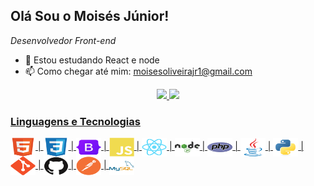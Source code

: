 ## Olá Sou o Moisés Júnior!

*Desenvolvedor Front-end*

- 🌱 Estou estudando React e node
- 📫 Como chegar até mim: moisesoliveirajr1@gmail.com

<div align="center">

   <a href="https://github.com/moisesjunior45">
   <img height="180em" src="https://github-readme-stats.vercel.app/api?username=moisesjunior45&show_icons=true&theme=github_dark&include_all_commits=true&count_private=true"/>
  <img height="180em" src="https://github-readme-stats.vercel.app/api/top-langs/?username=moisesjunior45&layout=compact&langs_count=7&theme=github_dark"/>

</div>

### Linguagens e Tecnologias
<div style="display: inline_block">
  
  <img align="center" alt="Moisés-HTML" height="30" width="40" src="https://raw.githubusercontent.com/devicons/devicon/master/icons/html5/html5-original.svg"> |
  <img align="center" alt="Moisés-CSS" height="30" width="40" src="https://raw.githubusercontent.com/devicons/devicon/master/icons/css3/css3-original.svg"> |
  <img align="center" alt="Moisés-Bootstrap"  height="30" width="40" src="https://github.com/devicons/devicon/blob/master/icons/bootstrap/bootstrap-original.svg"> |
  <img align="center" alt="Moisés-Js" height="30" width="40" src="https://raw.githubusercontent.com/devicons/devicon/master/icons/javascript/javascript-plain.svg"> |
  <img align="center" alt="Moisés-Js" height="30" width="40" src="https://github.com/devicons/devicon/blob/master/icons/react/react-original.svg"> |
  <img align="center" alt="Moisés-Js" height="30" width="40" src="https://github.com/devicons/devicon/blob/master/icons/nodejs/nodejs-original-wordmark.svg"> |
  <img align="center" alt="Moises-php" height="30" width="40" src="https://github.com/devicons/devicon/blob/master/icons/php/php-original.svg"> |
  <img align="center" alt="Moises-java" height="30" width="40" src="https://raw.githubusercontent.com/devicons/devicon/master/icons/java/java-original.svg"> |
  <img align="center" alt="Moises-java" height="30" width="40" src="https://github.com/devicons/devicon/blob/master/icons/python/python-original.svg"> |
  <img align="center" alt="Moises-git" height="30" width="40" src="https://github.com/devicons/devicon/blob/master/icons/git/git-original.svg"> |
  <img align="center" alt="Moises-git" height="30" width="40" src="https://github.com/devicons/devicon/blob/master/icons/github/github-original.svg"> |
  <img align="center" alt="Moises-mysql" height="30" width="40" src="https://github.com/devicons/devicon/blob/master/icons/postman/postman-original.svg"> |
  <img align="center" alt="Moises-mysql" height="30" width="40" src="https://raw.githubusercontent.com/devicons/devicon/master/icons/mysql/mysql-original-wordmark.svg"> 
  
  
</div>


